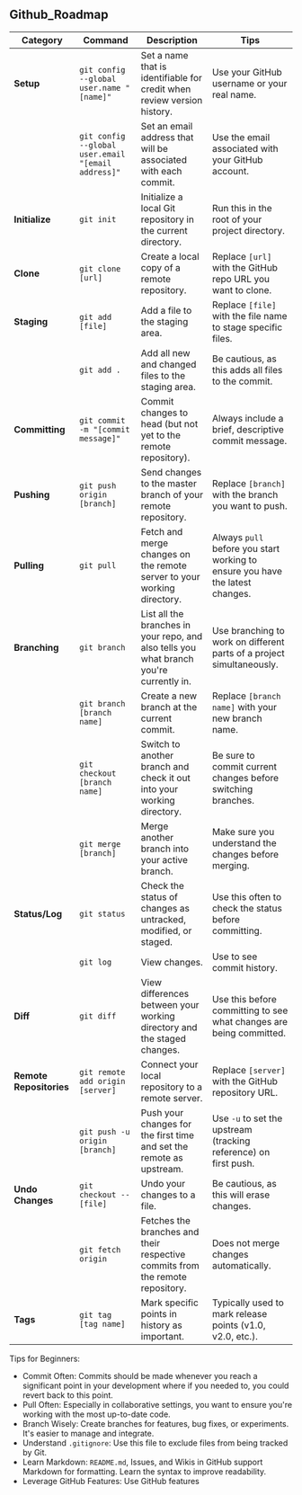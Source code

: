 ## Github_Roadmap

| Category                | Command                                 | Description                                                   | Tips                                                                 |
|-------------------------|-----------------------------------------|---------------------------------------------------------------|----------------------------------------------------------------------|
| **Setup**               | `git config --global user.name "[name]"` | Set a name that is identifiable for credit when review version history. | Use your GitHub username or your real name.                         |
|                         | `git config --global user.email "[email address]"` | Set an email address that will be associated with each commit. | Use the email associated with your GitHub account.                  |
| **Initialize**          | `git init`                              | Initialize a local Git repository in the current directory.   | Run this in the root of your project directory.                     |
| **Clone**               | `git clone [url]`                       | Create a local copy of a remote repository.                    | Replace `[url]` with the GitHub repo URL you want to clone.         |
| **Staging**             | `git add [file]`                        | Add a file to the staging area.                                | Replace `[file]` with the file name to stage specific files.        |
|                         | `git add .`                             | Add all new and changed files to the staging area.             | Be cautious, as this adds all files to the commit.                  |
| **Committing**          | `git commit -m "[commit message]"`      | Commit changes to head (but not yet to the remote repository). | Always include a brief, descriptive commit message.                 |
| **Pushing**             | `git push origin [branch]`              | Send changes to the master branch of your remote repository.   | Replace `[branch]` with the branch you want to push.                |
| **Pulling**             | `git pull`                              | Fetch and merge changes on the remote server to your working directory. | Always `pull` before you start working to ensure you have the latest changes. |
| **Branching**           | `git branch`                            | List all the branches in your repo, and also tells you what branch you're currently in. | Use branching to work on different parts of a project simultaneously. |
|                         | `git branch [branch name]`              | Create a new branch at the current commit.                     | Replace `[branch name]` with your new branch name.                  |
|                         | `git checkout [branch name]`            | Switch to another branch and check it out into your working directory. | Be sure to commit current changes before switching branches.        |
|                         | `git merge [branch]`                    | Merge another branch into your active branch.                   | Make sure you understand the changes before merging.                |
| **Status/Log**          | `git status`                            | Check the status of changes as untracked, modified, or staged. | Use this often to check the status before committing.               |
|                         | `git log`                               | View changes.                                                   | Use to see commit history.                                          |
| **Diff**                | `git diff`                              | View differences between your working directory and the staged changes. | Use this before committing to see what changes are being committed. |
| **Remote Repositories** | `git remote add origin [server]`        | Connect your local repository to a remote server.              | Replace `[server]` with the GitHub repository URL.                  |
|                         | `git push -u origin [branch]`           | Push your changes for the first time and set the remote as upstream. | Use `-u` to set the upstream (tracking reference) on first push.    |
| **Undo Changes**        | `git checkout -- [file]`                | Undo your changes to a file.                                    | Be cautious, as this will erase changes.                            |
|                         | `git fetch origin`                      | Fetches the branches and their respective commits from the remote repository. | Does not merge changes automatically.                              |
| **Tags**                | `git tag [tag name]`                    | Mark specific points in history as important.                   | Typically used to mark release points (v1.0, v2.0, etc.).           |

Tips for Beginners:
- Commit Often: Commits should be made whenever you reach a significant point in your development where if you needed to, you could revert back to this point.
- Pull Often: Especially in collaborative settings, you want to ensure you're working with the most up-to-date code.
- Branch Wisely: Create branches for features, bug fixes, or experiments. It's easier to manage and integrate.
- Understand `.gitignore`: Use this file to exclude files from being tracked by Git.
- Learn Markdown: `README.md`, Issues, and Wikis in GitHub support Markdown for formatting. Learn the syntax to improve readability.
- Leverage GitHub Features: Use GitHub features
